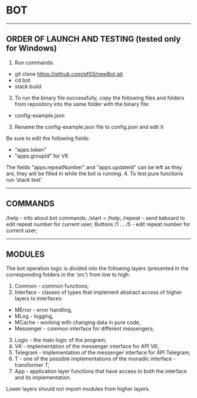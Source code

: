 # BOT
*** 

## ORDER OF LAUNCH AND TESTING (tested only for Windows)

1.	Run commands:
   * git clone https://github.com/pf03/newBot.git
   * cd bot
   * stack build
3. To run the binary file successfully, copy the following files and folders from repository into the same folder with the binary file:
* config-example.json
3. Rename the config-example.json file to config.json and edit it

Be sure to edit the following fields:
* "apps.token"
* "apps.groupId" for VK

The fields "apps.repeatNumber" and "apps.updateId" can be left as they are, they will be filled in while the bot is running.
4. To test pure functions run ‘stack test’
***

## COMMANDS

/help - info about bot commands;
/start = /help;
/repeat - send keboard to edit repeat number for current user;
Buttons /1 ... /5 - edit repeat number for current user;
***

## MODULES

The bot operation logic is divided into the following layers (presented in the corresponding folders in the ‘src’) from low to high:
1. Common       - common functions;
2. Interface    - classes of types that implement abstract access of higher layers to interfaces:
  * MError  - error handling,
  * MLog    - logging,
  * MCache  - working with changing data in pure code,
  * Messenger - common interface for different messengers;
3. Logic    - the main logic of the program;
4. VK       - implementation of the messenger interface for API VK;
5. Telegram - implementation of the messenger interface for API Telegram;
6. T        - one of the possible implementations of the monadic interface - transformer T;
7. App      - application layer functions that have access to both the interface and its implementation.

Lower layers should not import modules from higher layers.